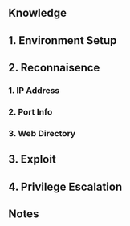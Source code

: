 ## Knowledge



## 1. Environment Setup



## 2. Reconnaisence

### 1. IP Address



### 2. Port Info



### 3. Web Directory









## 3. Exploit



## 4. Privilege Escalation



## Notes

